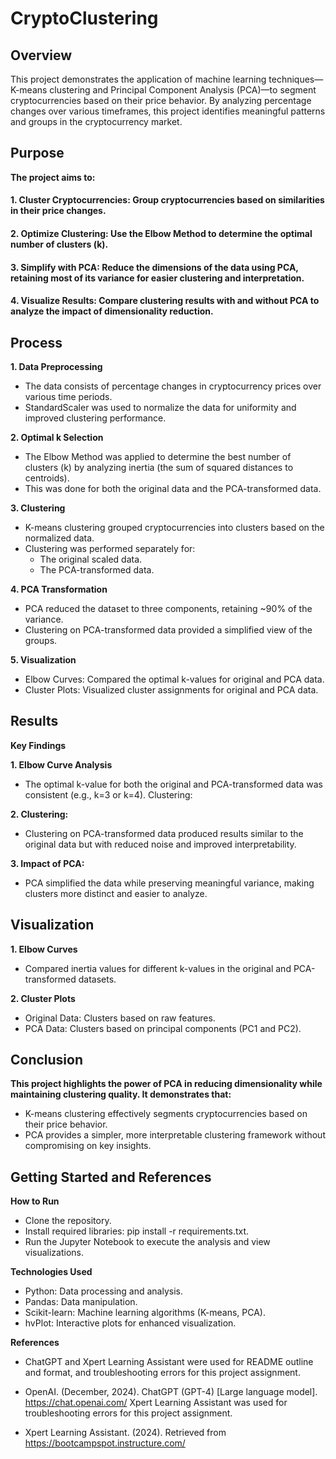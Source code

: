 # CryptoClustering

## Overview
This project demonstrates the application of machine learning techniques—K-means clustering and Principal Component Analysis (PCA)—to segment cryptocurrencies based on their price behavior. By analyzing percentage changes over various timeframes, this project identifies meaningful patterns and groups in the cryptocurrency market.

## Purpose

**The project aims to:** 

#### 1. Cluster Cryptocurrencies: Group cryptocurrencies based on similarities in their price changes.
#### 2. Optimize Clustering: Use the Elbow Method to determine the optimal number of clusters (k).
#### 3. Simplify with PCA: Reduce the dimensions of the data using PCA, retaining most of its variance for easier clustering and interpretation.
#### 4. Visualize Results: Compare clustering results with and without PCA to analyze the impact of dimensionality reduction.

## Process

**1. Data Preprocessing**
- The data consists of percentage changes in cryptocurrency prices over various time periods.
- StandardScaler was used to normalize the data for uniformity and improved clustering performance.
  
**2. Optimal k Selection**
- The Elbow Method was applied to determine the best number of clusters (k) by analyzing inertia (the sum of squared distances to centroids).
- This was done for both the original data and the PCA-transformed data.
  
**3. Clustering**
- K-means clustering grouped cryptocurrencies into clusters based on the normalized data.
- Clustering was performed separately for:
    - The original scaled data.
    - The PCA-transformed data.

**4. PCA Transformation**
- PCA reduced the dataset to three components, retaining ~90% of the variance.
- Clustering on PCA-transformed data provided a simplified view of the groups.

**5. Visualization**
- Elbow Curves: Compared the optimal k-values for original and PCA data.
- Cluster Plots: Visualized cluster assignments for original and PCA data.

## Results

**Key Findings**

**1. Elbow Curve Analysis**
- The optimal k-value for both the original and PCA-transformed data was consistent (e.g., k=3 or k=4).
Clustering:

**2. Clustering:** 
- Clustering on PCA-transformed data produced results similar to the original data but with reduced noise and improved interpretability.

**3. Impact of PCA:**
- PCA simplified the data while preserving meaningful variance, making clusters more distinct and easier to analyze.
  

## Visualization

**1. Elbow Curves**
- Compared inertia values for different k-values in the original and PCA-transformed datasets.

**2. Cluster Plots**
- Original Data: Clusters based on raw features.
- PCA Data: Clusters based on principal components (PC1 and PC2).
  
  
## Conclusion 

**This project highlights the power of PCA in reducing dimensionality while maintaining clustering quality. It demonstrates that:**

- K-means clustering effectively segments cryptocurrencies based on their price behavior.
- PCA provides a simpler, more interpretable clustering framework without compromising on key insights.


## Getting Started and References 

**How to Run**
- Clone the repository.
- Install required libraries: pip install -r requirements.txt.
- Run the Jupyter Notebook to execute the analysis and view visualizations.


**Technologies Used**
- Python: Data processing and analysis.
- Pandas: Data manipulation.
- Scikit-learn: Machine learning algorithms (K-means, PCA).
- hvPlot: Interactive plots for enhanced visualization.


**References**

- ChatGPT and Xpert Learning Assistant were used for README outline and format, and troubleshooting errors for this project assignment.

- OpenAI. (December, 2024). ChatGPT (GPT-4) [Large language model]. https://chat.openai.com/ Xpert Learning Assistant was used for troubleshooting errors for this project assignment.

- Xpert Learning Assistant. (2024). Retrieved from https://bootcampspot.instructure.com/
